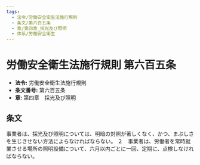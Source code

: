 ```yaml
---
tags:
  - 法令/労働安全衛生法施行規則
  - 条文/第六百五条
  - 章/第四章_採光及び照明
  - 体系/労働安全衛生
---
```

# 労働安全衛生法施行規則 第六百五条

- **法令:** 労働安全衛生法施行規則
- **条文番号:** 第六百五条
- **章:** 第四章　採光及び照明

## 条文
事業者は、採光及び照明については、明暗の対照が著しくなく、かつ、まぶしさを生じさせない方法によらなければならない。
２　事業者は、労働者を常時就業させる場所の照明設備について、六月以内ごとに一回、定期に、点検しなければならない。

